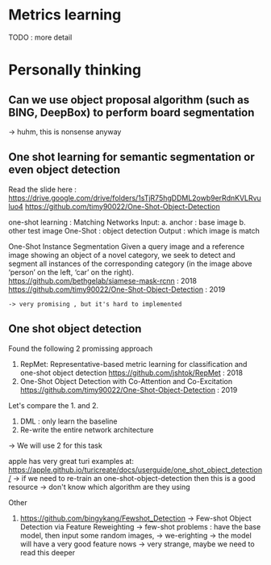 
# Metrics learning

TODO : more detail
   

# Personally thinking

## Can we use object proposal algorithm (such as BING, DeepBox) to perform board segmentation 
-> huhm, this is nonsense anyway

## One shot learning for semantic segmentation or even object detection

Read the slide here : https://drive.google.com/drive/folders/1sTjR75hgDDML2owb9erRdnKVLRvuluo4
https://github.com/timy90022/One-Shot-Object-Detection

one-shot learning : 
  Matching Networks
    Input: 
      a. anchor : base image
      b. other test image
  One-Shot : object detection 
    Output : which image is match

  One-Shot Instance Segmentation
    Given a query image and a reference image showing an object of a novel category, we seek to detect and segment all instances of the corresponding category (in the image above ‘person’ on the left, ‘car’ on the right). 
    https://github.com/bethgelab/siamese-mask-rcnn : 2018
    https://github.com/timy90022/One-Shot-Object-Detection : 2019
    
    -> very promising , but it's hard to implemented

## One shot object detection

Found the following 2 promissing approach

1. RepMet: Representative-based metric learning for classification and one-shot object detection
   https://github.com/jshtok/RepMet : 2018
2. One-Shot Object Detection with Co-Attention and Co-Excitation   
   https://github.com/timy90022/One-Shot-Object-Detection : 2019
   
   
Let's compare the 1. and 2.
1. DML : only learn the baseline
2. Re-write the entire network architecture

-> We will use 2 for this task

apple has very great turi examples at: https://apple.github.io/turicreate/docs/userguide/one_shot_object_detection/
  -> if we need to re-train an one-shot-object-detection then this is a good resource
  -> don't know which algorithm are they using 
   
   
Other
1. https://github.com/bingykang/Fewshot_Detection 
   -> Few-shot Object Detection via Feature Reweighting
  -> few-shot problems : have the base model, then input some random images, 
    -> we-erighting -> the model will have a very good feature nows
    -> very strange, maybe we need to read this deeper
